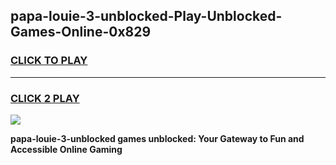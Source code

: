
## papa-louie-3-unblocked-Play-Unblocked-Games-Online-0x829
<h3>
<a href="https://premium76.site?title=papa-louie-3-unblocked&ref=25A">CLICK TO PLAY</a></h3>
<hr>

<h3>
<a href="https://premium76.site?title=papa-louie-3-unblocked&ref=25A">CLICK 2 PLAY</a>
  
</h3>

<a href="https://premium76.site?title=papa-louie-3-unblocked&ref=25A"><img src="https://clearcache.store/games.png"></a>


**papa-louie-3-unblocked games unblocked: Your Gateway to Fun and Accessible Online Gaming**
